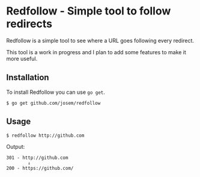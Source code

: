 # Redfollow - Simple tool to follow redirects
 
Redfollow is a simple tool to see where a URL goes following every redirect.

This tool is a work in progress and I plan to add some features to make it more useful. 

## Installation

To install Redfollow you can use ```go get```. 
```
$ go get github.com/josem/redfollow
```

## Usage 

```
$ redfollow http://github.com
```

Output:

```
301 - http://github.com
		↓
200 - https://github.com/
```
